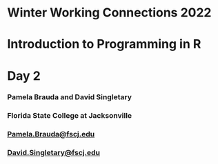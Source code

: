 # Winter Working Connections 2022
# Introduction to Programming in R
# Day 2
### Pamela Brauda and David Singletary
### Florida State College at Jacksonville
### Pamela.Brauda@fscj.edu
### David.Singletary@fscj.edu